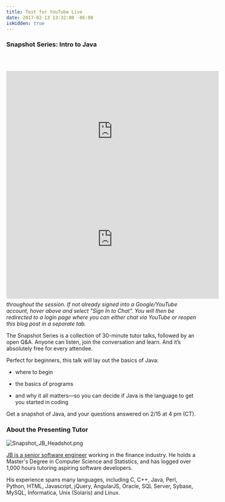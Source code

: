 ```yaml
---
title: Test for YouTube Live
date: 2017-02-13 13:32:00 -06:00
isHidden: true
---
```


### Snapshot Series: Intro to Java
<div style="margin-top:60px;position:relative;height:0;padding-bottom:56.25%"><iframe width="560" height="315" src="https://www.youtube.com/embed/j0FSpY04-Sc" frameborder="0" allowfullscreen></iframe></div>

<div style="position:relative;height:0;padding-bottom:56.25%"><iframe width="560" height="315" src="https://www.youtube.com/live_chat?v=j0FSpY04-Sc&embed_domain=www.wyzant.com" frameborder="0" allowfullscreen></iframe></div>

<i>Have a question for JB? Type it above (👆) via chat and he'll respond throughout the session. If not already signed into a Google/YouTube account, hover above and select "Sign In to Chat". You will then be redirected to a login page where you can either chat via YouTube or reopen this blog post in a separate tab.</i>

The Snapshot Series is a collection of 30-minute tutor talks, followed by an open Q&A. Anyone can listen, join the conversation and learn. And it’s absolutely free for every attendee.

Perfect for beginners, this talk will lay out the basics of Java:

* where to begin

* the basics of programs

* and why it all matters—so you can decide if Java is the language to get you started in coding

Get a snapshot of Java, and your questions answered on 2/15 at 4 pm (CT).

### About the Presenting Tutor

![Snapshot_JB_Headshot.png](https://manage.siteleaf.com/api/v2/sites/57bcde190bf79d7331ceb9be/source/_uploads/Snapshot_JB_Headshot.png?download)

[JB is a senior software engineer](https://www.wyzant.com/match/tutor/82161840) working in the finance industry. He holds a Master's Degree in Computer Science and Statistics, and has logged over 1,000 hours tutoring aspiring software developers.

His experience spans many languages, including C, C\+\+, Java, Perl, Python, HTML, Javascript, jQuery, AngularJS, Oracle, SQL Server, Sybase, MySQL, Informatica, Unix (Solaris) and Linux.